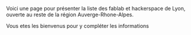 Voici une page pour présenter la liste des fablab et hackerspace de Lyon, ouverte au reste de la région Auverge-Rhone-Alpes.

Vous etes les bienvenus pour y compléter les informations
